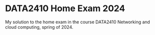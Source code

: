 # DATA2410 Home Exam 2024
My solution to the home exam in the course DATA2410 Networking and cloud computing, spring of 2024.

